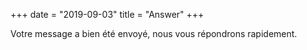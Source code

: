 +++
date = "2019-09-03"
title = "Answer"
+++

Votre message a bien été envoyé, nous vous répondrons rapidement.

